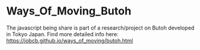 # Ways_Of_Moving_Butoh

The javascript being share is part of a research/project on Butoh developed in Tokyo Japan. Find more detailed info here: https://jobcb.github.io/ways_of_moving/butoh.html

